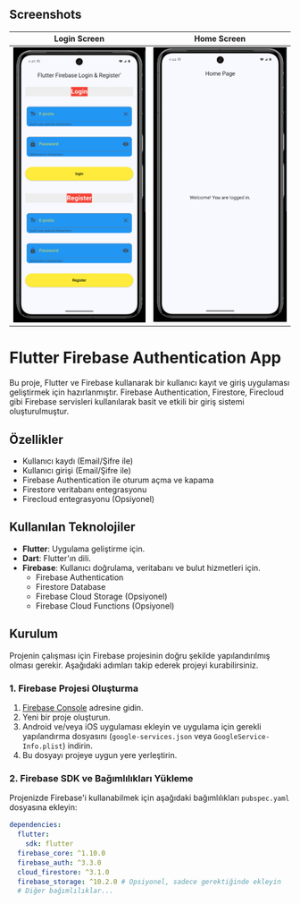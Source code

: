 ## Screenshots

| Login Screen                           | Home Screen                          |
|----------------------------------------|---------------------------------------------|
| ![Login Screen1](assets/images/screenshot2.png) | ![Home Screen1](assets/images/screenshot.png) |



# Flutter Firebase Authentication App

Bu proje, Flutter ve Firebase kullanarak bir kullanıcı kayıt ve giriş uygulaması geliştirmek için hazırlanmıştır. Firebase Authentication, Firestore, Firecloud gibi Firebase servisleri kullanılarak basit ve etkili bir giriş sistemi oluşturulmuştur.

## Özellikler
- Kullanıcı kaydı (Email/Şifre ile)
- Kullanıcı girişi (Email/Şifre ile)
- Firebase Authentication ile oturum açma ve kapama
- Firestore veritabanı entegrasyonu
- Firecloud entegrasyonu (Opsiyonel)

## Kullanılan Teknolojiler
- **Flutter**: Uygulama geliştirme için.
- **Dart**: Flutter'ın dili.
- **Firebase**: Kullanıcı doğrulama, veritabanı ve bulut hizmetleri için.
  - Firebase Authentication
  - Firestore Database
  - Firebase Cloud Storage (Opsiyonel)
  - Firebase Cloud Functions (Opsiyonel)

## Kurulum

Projenin çalışması için Firebase projesinin doğru şekilde yapılandırılmış olması gerekir. Aşağıdaki adımları takip ederek projeyi kurabilirsiniz.

### 1. Firebase Projesi Oluşturma
1. [Firebase Console](https://console.firebase.google.com/) adresine gidin.
2. Yeni bir proje oluşturun.
3. Android ve/veya iOS uygulaması ekleyin ve uygulama için gerekli yapılandırma dosyasını (`google-services.json` veya `GoogleService-Info.plist`) indirin.
4. Bu dosyayı projeye uygun yere yerleştirin.

### 2. Firebase SDK ve Bağımlılıkları Yükleme
Projenizde Firebase'i kullanabilmek için aşağıdaki bağımlılıkları `pubspec.yaml` dosyasına ekleyin:

```yaml
dependencies:
  flutter:
    sdk: flutter
  firebase_core: ^1.10.0
  firebase_auth: ^3.3.0
  cloud_firestore: ^3.1.0
  firebase_storage: ^10.2.0 # Opsiyonel, sadece gerektiğinde ekleyin
  # Diğer bağımlılıklar...
